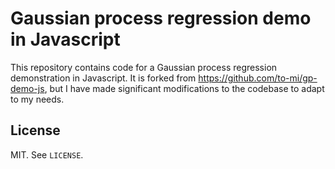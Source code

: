 Gaussian process regression demo in Javascript
==============================================

This repository contains code for a Gaussian process regression demonstration in Javascript. It is forked from https://github.com/to-mi/gp-demo-js, but I have made significant 
modifications to the codebase to adapt to my needs.

License
-------

MIT. See `LICENSE`.
